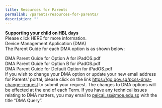 ```yaml
---
title: Resources for Parents
permalink: /parents/resources-for-parents/
description: ""
---
```

<b> Supporting your child on HBL days</b><br>
Please click HERE for more information.<br>
Device Management Application (DMA)<br>
The Parent Guide for each DMA option is as shown below:<br>

DMA Parent Guide for Option A for iPadOS.pdf<br>
DMA Parent Guide for Option B for iPadOS.pdf<br>
DMA Parent Guide for Default Option for iPadOS.pdf<br>
If you wish to change your DMA option or update your new email address for Parents’ portal, please click on the link https://go.gov.sg/pcss-dma-change-request to submit your request. The changes to DMA options will be effected at the end of each Term.
If you have any technical issues relating to DMA matters, you may email to peicai_ss@moe.edu.sg with the title “DMA Query”. <br>